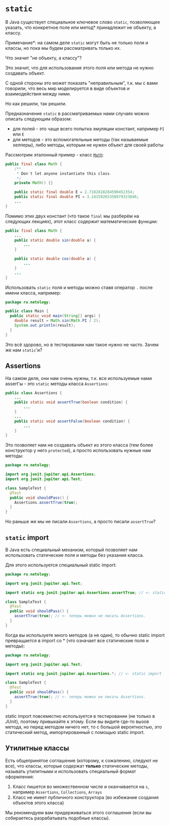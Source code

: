 # `static`

В Java существует специальное ключевое слово `static`, позволяющее указать, что конкретное поле или метод* принадлежит не объекту, а классу.

Примечание*: на самом деле `static` могут быть не только поля и классы, но пока мы будем рассматривать только их.

Что значит "не объекту, а классу"?

Это значит, что для использования этого поля или метода не нужно создавать объект.

С одной стороны это может показать "неправильным", т.к. мы с вами говорили, что весь мир моделируется в виде объектов и взаимодействия между ними.

Но как решили, так решили.

Предназначение `static` в рассматриваемых нами случаях можно описать следующим образом:
* для полей - это чаще всего попытка эмуляции констант, например `PI` или `E`
* для методов - это вспомогательные методы (так называемые хелперы), либо методы, которым не нужен объект для своей работы

Рассмотрим эталонный пример - класс [`Math`](https://docs.oracle.com/en/java/javase/11/docs/api/java.base/java/lang/Math.html):
```java
public final class Math {
    /**
     * Don't let anyone instantiate this class.
     */
    private Math() {}

    public static final double E = 2.7182818284590452354;
    public static final double PI = 3.14159265358979323846;
    ...
}
```

Помимо этих двух констант (что такое `final` мы разберём на следующих лекциях), этот класс содержит математические функции:
```java
public final class Math {
    ...
    public static double sin(double a) {
        ...
    }

    public static double cos(double a) {
        ...
    }
    ...
}
```

Использовать `static` поля и методы можно ставя оператор `.` после имени класса, например:
```java
package ru.netology;

public class Main {
  public static void main(String[] args) {
    double result = Math.sin(Math.PI / 2);
    System.out.println(result);
  }
}
```

Это всё здорово, но в тестировании нам такое нужно не часто. Зачем же нам `static`'и?

## Assertions

На самом деле, они нам очень нужны, т.к. все используемые нами assert'ы - это `static` методы класса `Assertions`:

```java
public class Assertions {
    ...
    public static void assertTrue(boolean condition) {
        ...
    }
    ...
	public static void assertFalse(boolean condition) {
        ...
	}
}
```

Это позволяет нам не создавать объект из этого класса (тем более конструктор у него `protected`), а просто использовать нужные нам методы:
```java
package ru.netology;

import org.junit.jupiter.api.Assertions;
import org.junit.jupiter.api.Test;

class SampleTest {
  @Test
  public void shouldPass() {
    Assertions.assertTrue(true);
  }
}
```

Но раньше же мы не писали `Assertions`, а просто писали `assertTrue`?

## `static` import

В Java есть специальный механизм, который позволяет нам использовать статические поля и методы без указания класса.

Для этого используется специальный static import:
```java
package ru.netology;

import org.junit.jupiter.api.Test;

import static org.junit.jupiter.api.Assertions.assertTrue; // <- static import

class SampleTest {
  @Test
  public void shouldPass() {
    assertTrue(true); // <- теперь можно не писать Assertions.
  }
}
```

Когда вы используете много методов (а не один), то обычно static import превращается в import со * (что означает все статические поля и методы):
```java
package ru.netology;

import org.junit.jupiter.api.Test;

import static org.junit.jupiter.api.Assertions.*; // <- static import

class SampleTest {
  @Test
  public void shouldPass() {
    assertTrue(true); // <- теперь можно не писать Assertions.
  }
}
```

static import повсеместно используется в тестировании (не только в JUnit), поэтому привыкайте к этому. Если вы видите где-то вызов метода, но перед методом ничего нет, то с большой вероятностью, это статический метод, импортированный с помощью static import.

## Утилитные классы

Есть общепринятое соглашение (которому, к сожалению, следуют не все), что классы, которые содержат **только** статические методы, называть утилитными и использовать специальный формат оформления:
1. Класс пишется во множественном числе и оканчивается на `s`, например `Assertions`, `Collections`, `Arrays`
1. Класс не имеет публичного конструктора (во избежание создания объектов этого класса)

Мы рекомендуем вам придерживаться этого соглашения (если вы собираетесь разрабатывать подобные классы).
